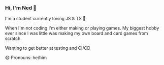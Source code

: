 ### Hi, I'm Ned 👋

I'm a student currently loving JS & TS 💖

When I'm not coding I'm either making or playing games. My biggest hobby ever since I was little was making my own board and card games from scratch.

Wanting to get better at testing and CI/CD

😄 Pronouns: he/him

